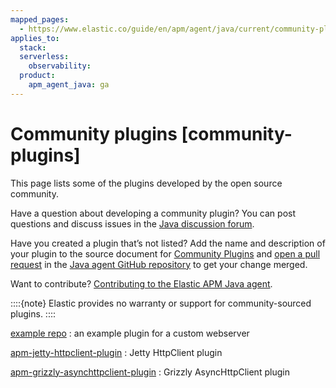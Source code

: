 ```yaml
---
mapped_pages:
  - https://www.elastic.co/guide/en/apm/agent/java/current/community-plugins.html
applies_to:
  stack:
  serverless:
    observability:
  product:
    apm_agent_java: ga
---
```


# Community plugins [community-plugins]

This page lists some of the plugins developed by the open source community.

Have a question about developing a community plugin? You can post questions and discuss issues in the [Java discussion forum](https://discuss.elastic.co/tag/java).

Have you created a plugin that’s not listed? Add the name and description of your plugin to the source document for [Community Plugins](https://github.com/elastic/apm-agent-java/blob/main/docs/community-plugins.asciidoc) and [open a pull request](https://help.github.com/articles/using-pull-requests) in the [Java agent GitHub repository](https://github.com/elastic/apm-agent-java) to get your change merged.

Want to contribute? [Contributing to the Elastic APM Java agent](https://github.com/elastic/apm-agent-java/blob/main/CONTRIBUTING.md).

::::{note}
Elastic provides no warranty or support for community-sourced plugins.
::::


[example repo](https://github.com/elastic/apm-agent-java-plugin-example)
:   an example plugin for a custom webserver

[apm-jetty-httpclient-plugin](https://github.com/videnkz/apm-jetty-httpclient-plugin)
:   Jetty HttpClient plugin

[apm-grizzly-asynchttpclient-plugin](https://github.com/videnkz/apm-grizzly-asynchttpclient-plugin)
:   Grizzly AsyncHttpClient plugin

